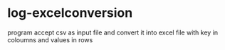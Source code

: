 # log-excelconversion
program accept csv as input file and convert it into excel file with key in coloumns and values in rows
